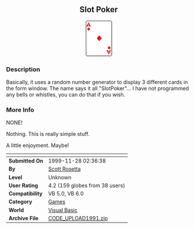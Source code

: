 ﻿<div align="center">

## Slot Poker

<img src="ace-diamond.gif">
</div>

### Description

Basically, it uses a random number generator to display 3 different cards in the form window. The name says it all "SlotPoker"... I have not programmed any bells or whistles, you can do that if you wish.
 
### More Info
 
NONE!

Nothing. This is really simple stuff.

A little enjoyment. Maybe!


<span>             |<span>
---                |---
**Submitted On**   |1999-11-28 02:36:38
**By**             |[Scott Rosetta](https://github.com/Planet-Source-Code/PSCIndex/blob/master/ByAuthor/scott-rosetta.md)
**Level**          |Unknown
**User Rating**    |4.2 (159 globes from 38 users)
**Compatibility**  |VB 5\.0, VB 6\.0
**Category**       |[Games](https://github.com/Planet-Source-Code/PSCIndex/blob/master/ByCategory/games__1-38.md)
**World**          |[Visual Basic](https://github.com/Planet-Source-Code/PSCIndex/blob/master/ByWorld/visual-basic.md)
**Archive File**   |[CODE\_UPLOAD1991\.zip](https://github.com/Planet-Source-Code/scott-rosetta-slot-poker__1-4632/archive/master.zip)








